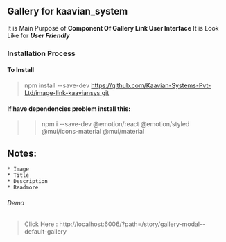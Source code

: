 ## Gallery for kaavian_system

It is Main Purpose of **Component Of Gallery Link User Interface** 
It is Look Like for ***User Friendly***

### Installation Process 

#### To Install

> npm install --save-dev https://github.com/Kaavian-Systems-Pvt-Ltd/image-link-kaaviansys.git

#### If have dependencies problem install this:

> > npm i --save-dev @emotion/react @emotion/styled @mui/icons-material @mui/material

## Notes:

    * Image 
    * Title
    * Description
    * Readmore

###### Demo

> Click Here : http://localhost:6006/?path=/story/gallery-modal--default-gallery

